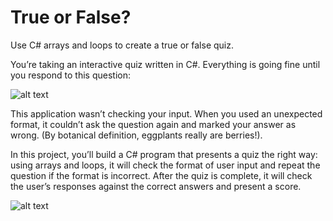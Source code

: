 # True or False?

Use C# arrays and loops to create a true or false quiz.

You’re taking an interactive quiz written in C#. Everything is going fine until you respond to this question:

![alt text](https://codecademy-content.s3.amazonaws.com/courses/learn-c-sharp/lists-and-loops/error-example1.gif)

This application wasn’t checking your input. When you used an unexpected format, it couldn’t ask the question again and marked your answer as wrong. (By botanical definition, eggplants really are berries!).

In this project, you’ll build a C# program that presents a quiz the right way: using arrays and loops, it will check the format of user input and repeat the question if the format is incorrect. After the quiz is complete, it will check the user’s responses against the correct answers and present a score.

![alt text](https://codecademy-content.s3.amazonaws.com/courses/learn-c-sharp/lists-and-loops/working-example3.gif)


